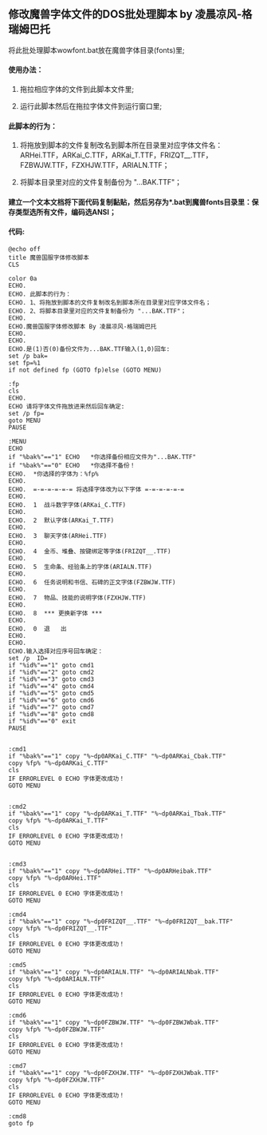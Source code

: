 ## 修改魔兽字体文件的DOS批处理脚本  by 凌晨凉风-格瑞姆巴托
将此批处理脚本wowfont.bat放在魔兽字体目录(fonts)里;


#### 使用办法：

1. 拖拉相应字体的文件到此脚本文件里;

2. 运行此脚本然后在拖拉字体文件到运行窗口里;

#### 此脚本的行为：

1. 将拖放到脚本的文件复制改名到脚本所在目录里对应字体文件名：ARHei.TTF，ARKai_C.TTF，ARKai_T.TTF，FRIZQT__.TTF，FZBWJW.TTF，FZXHJW.TTF，ARIALN.TTF；

2. 将脚本目录里对应的文件复制备份为 "...BAK.TTF"；


#### 建立一个文本文档将下面代码复制黏贴，然后另存为*.bat到魔兽fonts目录里：保存类型选所有文件，编码选ANSI；
#### 代码: 
  
```
@echo off
title 魔兽国服字体修改脚本
CLS

color 0a
ECHO. 
ECHO. 此脚本的行为：
ECHO. 1、将拖放到脚本的文件复制改名到脚本所在目录里对应字体文件名；
ECHO. 2、将脚本目录里对应的文件复制备份为 "...BAK.TTF"；
ECHO.
ECHO.魔兽国服字体修改脚本 By 凌晨凉风-格瑞姆巴托
ECHO.
ECHO.
ECHO.是(1)否(0)备份文件为...BAK.TTF输入(1,0)回车:
set /p bak=
set fp=%1
if not defined fp (GOTO fp)else (GOTO MENU)

:fp
cls
ECHO.
ECHO 请将字体文件拖放进来然后回车确定:
set /p fp=
goto MENU
PAUSE

:MENU
ECHO
if "%bak%"=="1" ECHO   *你选择备份相应文件为"...BAK.TTF"
if "%bak%"=="0" ECHO   *你选择不备份！
ECHO.  *你选择的字体为：%fp%
ECHO.
ECHO.  =-=-=-=-=-= 将选择字体改为以下字体 =-=-=-=-=-=
ECHO.
ECHO.  1  战斗数字字体(ARKai_C.TTF)
ECHO.
ECHO.  2  默认字体(ARKai_T.TTF)
ECHO.
ECHO.  3  聊天字体(ARHei.TTF)
ECHO.
ECHO.  4  金币、堆叠、按键绑定等字体(FRIZQT__.TTF)
ECHO.
ECHO.  5  生命条、经验条上的字体(ARIALN.TTF)
ECHO.
ECHO.  6  任务说明和书信、石碑的正文字体(FZBWJW.TTF)
ECHO.
ECHO.  7  物品、技能的说明字体(FZXHJW.TTF)
ECHO.
ECHO.  8  *** 更换新字体 ***
ECHO.
ECHO.  0  退   出
ECHO.
ECHO.
ECHO.输入选择对应序号回车确定：
set /p  ID=
if "%id%"=="1" goto cmd1
if "%id%"=="2" goto cmd2
if "%id%"=="3" goto cmd3
if "%id%"=="4" goto cmd4
if "%id%"=="5" goto cmd5
if "%id%"=="6" goto cmd6
if "%id%"=="7" goto cmd7
if "%id%"=="8" goto cmd8
if "%id%"=="0" exit
PAUSE


:cmd1
if "%bak%"=="1" copy "%~dp0ARKai_C.TTF" "%~dp0ARKai_Cbak.TTF"
copy %fp% "%~dp0ARKai_C.TTF"
cls
IF ERRORLEVEL 0 ECHO 字体更改成功！
GOTO MENU


:cmd2
if "%bak%"=="1" copy "%~dp0ARKai_T.TTF" "%~dp0ARKai_Tbak.TTF"
copy %fp% "%~dp0ARKai_T.TTF"
cls
IF ERRORLEVEL 0 ECHO 字体更改成功！
GOTO MENU


:cmd3
if "%bak%"=="1" copy "%~dp0ARHei.TTF" "%~dp0ARHeibak.TTF"
copy %fp% "%~dp0ARHei.TTF"
cls
IF ERRORLEVEL 0 ECHO 字体更改成功！
GOTO MENU

:cmd4
if "%bak%"=="1" copy "%~dp0FRIZQT__.TTF" "%~dp0FRIZQT__bak.TTF"
copy %fp% "%~dp0FRIZQT__.TTF"
cls
IF ERRORLEVEL 0 ECHO 字体更改成功！
GOTO MENU

:cmd5
if "%bak%"=="1" copy "%~dp0ARIALN.TTF" "%~dp0ARIALNbak.TTF"
copy %fp% "%~dp0ARIALN.TTF"
cls
IF ERRORLEVEL 0 ECHO 字体更改成功！
GOTO MENU

:cmd6
if "%bak%"=="1" copy "%~dp0FZBWJW.TTF" "%~dp0FZBWJWbak.TTF"
copy %fp% "%~dp0FZBWJW.TTF"
cls
IF ERRORLEVEL 0 ECHO 字体更改成功！
GOTO MENU

:cmd7
if "%bak%"=="1" copy "%~dp0FZXHJW.TTF" "%~dp0FZXHJWbak.TTF"
copy %fp% "%~dp0FZXHJW.TTF"
cls
IF ERRORLEVEL 0 ECHO 字体更改成功！
GOTO MENU

:cmd8
goto fp


```  


